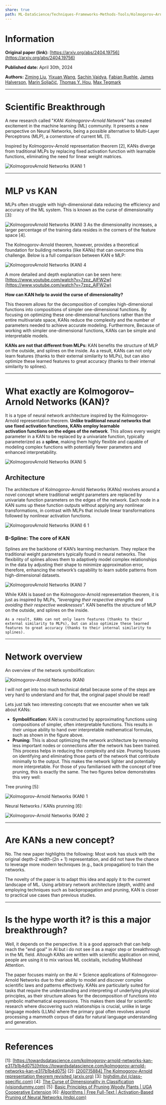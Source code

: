 ```yaml
---
share: true
path: ML-DataScience/Techniques-Frameworks-Methods-Tools/Kolmogorov–Arnold-Networks-(KAN)
---
```


# Information

**Original paper (link):** [https://arxiv.org/abs/2404.19756](https://arxiv.org/abs/2404.19756) 

**Published date:** April 30th, 2024

**Authors:** [Ziming Liu](https://arxiv.org/search/cs?searchtype=author&query=Liu,+Z), [Yixuan Wang](https://arxiv.org/search/cs?searchtype=author&query=Wang,+Y), [Sachin Vaidya](https://arxiv.org/search/cs?searchtype=author&query=Vaidya,+S), [Fabian Ruehle](https://arxiv.org/search/cs?searchtype=author&query=Ruehle,+F), [James Halverson](https://arxiv.org/search/cs?searchtype=author&query=Halverson,+J), [Marin Soljačić](https://arxiv.org/search/cs?searchtype=author&query=Solja%C4%8Di%C4%87,+M), [Thomas Y. Hou](https://arxiv.org/search/cs?searchtype=author&query=Hou,+T+Y), [Max Tegmark](https://arxiv.org/search/cs?searchtype=author&query=Tegmark,+M)

---
# Scientific Breakthrough

A new research called "*KAN: Kolmogorov–Arnold Network*" has created excitement in the machine learning (ML) community. It presents a new perspective on Neural Networks, being a possible alternative to Multi-Layer Perceptrons (MLP), a cornerstone of current ML \[1].

Inspired by Kolmogorov-Arnold representation theorem \[2], KANs diverge from traditional MLPs by replacing fixed activation function with learnable functions, eliminating the need for linear weight matrices.

![KolmogorovArnold Networks (KAN) 1](https://i.imgur.com/Cb9Eo5x.png)

---
# MLP vs KAN

MLPs often struggle with high-dimensional data reducing the efficiency and accuracy of the ML system. This is known as the curse of dimensionality \[3]:

![KolmogorovArnold Networks (KAN) 3](https://i.imgur.com/cUSLA7t.png)
As the dimensionality increases, a larger percentage of the training data resides in the corners of the feature space \[4].

The Kolmogorov-Arnold theorem, however, provides a theoretical foundation for building networks (like KANs) that can overcome this challenge. Below is a full comparison between KAN e MLP:

![KolmogorovArnold Networks (KAN) 4](https://i.imgur.com/AzqBFor.png)

A more detailed and depth explanation can be seen here: [https://www.youtube.com/watch?v=7zpz_AlFW2w](https://www.youtube.com/watch?v=7zpz_AlFW2w)

**How can KAN help to avoid the curse of dimensionality?**

This theorem allows for the decomposition of complex high-dimensional functions into compositions of simpler one-dimensional functions. By focusing on optimizing these one-dimensional functions rather than the entire multivariate space, KANs reduce the complexity and the number of parameters needed to achieve accurate modeling. Furthermore, Because of working with simpler one-dimensional functions, KANs can be simple and interpretable models.

**KANs are not that different from MLPs:** KAN benefits the structure of MLP on the outside, and splines on the inside.
	As a result, KANs can not only learn features (thanks to their external similarity to MLPs), but can also optimize these learned features to great accuracy (thanks to their internal similarity to splines).

---
# What exactly are Kolmogorov–Arnold Networks (KAN)?

It is a type of neural network architecture inspired by the Kolmogorov-Arnold representation theorem. **Unlike traditional neural networks that use fixed activation functions, KANs employ learnable activation functions on the edges of the network**. This allows every weight parameter in a KAN to be replaced by a univariate function, typically parameterized as a **spline**, making them highly flexible and capable of modeling complex functions with potentially fewer parameters and enhanced interpretability.

![KolmogorovArnold Networks (KAN) 5](https://i.imgur.com/pw5BX18.png)

## Architecture

The architecture of Kolmogorov-Arnold Networks (KANs) revolves around a novel concept where traditional weight parameters are replaced by univariate function parameters on the edges of the network. Each node in a KAN sums up these function outputs without applying any nonlinear transformations, in contrast with MLPs that include linear transformations followed by nonlinear activation functions.

![KolmogorovArnold Networks (KAN) 6 1](https://i.imgur.com/iOl2Jog.png)

### B-Spline: The core of KAN

Splines are the backbone of KAN’s learning mechanism. They replace the traditional weight parameters typically found in neural networks. The flexibility of splines allows them to adaptively model complex relationships in the data by adjusting their shape to minimize approximation error, therefore, enhancing the network’s capability to learn subtle patterns from high-dimensional datasets.

![KolmogorovArnold Networks (KAN) 7](https://i.imgur.com/tObvjyl.png)

While KAN is based on the Kolmogorov-Arnold representation theorem, it is just as inspired by MLPs, _"leveraging their respective strengths and avoiding their respective weaknesses_". KAN benefits the structure of MLP on the outside, and splines on the inside.

	As a result, KANs can not only learn features (thanks to their external similarity to MLPs), but can also optimize these learned features to great accuracy (thanks to their internal similarity to splines).

---
# Network overview

An overview of the network symbolification:

![Kolmogorov–Arnold Networks (KAN)](https://i.imgur.com/Yd3QkCV.png)

I will not get into too much technical detail because some of the steps are very hard to understand and for that, the original papel should be read!

Lets just talk two interesting concepts that we encounter when we talk about KANs:

- **Symbolification:** KAN is constructed by approximating functions using compositions of simpler, often interpretable functions. This results in their unique ability to hand over interpretable mathematical formulas, such as shown in the figure above.
- **Pruning:** This is about optimizing the network architecture by removing less important nodes or connections after the network has been trained. This process helps in reducing the complexity and size. Pruning focuses on identifying and eliminating those parts of the network that contribute minimally to the output. This makes the network lighter and potentially more interpretable. For those of you familiarised with the concept of tree pruning, this is exactly the same. The two figures below demonstrates this very well:

Tree pruning \[5]:

![Kolmogorov–Arnold Networks (KAN) 1](https://i.imgur.com/eDm7FcC.png)

Neural Networks / KANs prunning \[6]:

![Kolmogorov–Arnold Networks (KAN) 2](https://i.imgur.com/bPAAYkW.png)

---
# Are KANs a new concept?

No. The new paper highlights the following:
	Most work has stuck with the original depth-2 width-(2n + 1) representation, and did not have the chance to leverage more modern techniques (e.g., back propagation) to train the networks.

The novelty of the paper is to adapt this idea and apply it to the current landscape of ML. Using arbitrary network architecture (depth, width) and employing techniques such as backpropagation and pruning, KAN is closer to practical use cases than previous studies.

---
# Is the hype worth it? is this a major breakthrough?

Well, it depends on the perspective. It is a good approach that can help reach the "end goal" in AI but i do not see it as a major step or breakthrough in the ML field. Altough KANs are written with scientific application on mind, people are using it to mix various ML cocktails, including Multihead Attention.

The paper focuses mainly on the AI + Science applications of Kolmogorov-Arnold Networks due to their ability to model and discover complex scientific laws and patterns effectively. KANs are particularly suited for tasks that require the understanding and interpreting of underlying physical principles, as their structure allows for the decomposition of functions into symbolic mathematical expressions. This makes them ideal for scientific research where discovering such relationships is crucial, unlike in large language models (LLMs) where the primary goal often revolves around processing a mammoth corpus of data for natural language understanding and generation.

---
# References
\[1]: [https://towardsdatascience.com/kolmogorov-arnold-networks-kan-e317b1b4d075](https://towardsdatascience.com/kolmogorov-arnold-networks-kan-e317b1b4d075)
\[2]: [[2007.15884] The Kolmogorov-Arnold representation theorem revisited (arxiv.org)](https://arxiv.org/abs/2007.15884)
\[3]: [highdim.dvi (class-specific.com)](https://www.class-specific.com/csf/papers/hidim.pdf)
\[4]: [The Curse of Dimensionality in Classification (visiondummy.com)](https://www.visiondummy.com/2014/04/curse-dimensionality-affect-classification/)
\[5]: [Basic Principles of Pruning Woody Plants | UGA Cooperative Extension](https://extension.uga.edu/publications/detail.html?number=B949&title=basic-principles-of-pruning-woody-plants)
\[6]: [Algorithms | Free Full-Text | Activation-Based Pruning of Neural Networks (mdpi.com)](https://www.mdpi.com/1999-4893/17/1/48)